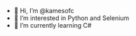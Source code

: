 - 👋 Hi, I’m @kamesofc
- 👀 I’m interested in Python and Selenium
- 🌱 I’m currently learning C#

<!---
kamesofc/kamesofc is a ✨ special ✨ repository because its `README.md` (this file) appears on your GitHub profile.
You can click the Preview link to take a look at your changes.
--->
